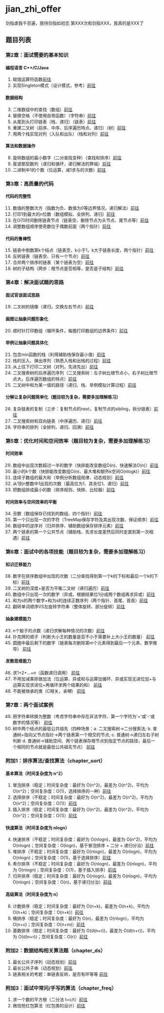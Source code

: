 # jian_zhi_offer
剑指虐我千百遍，我待剑指如初恋
第XXX次和剑指XXX，我真的是XXX了
## 题目列表

### 第2章：面试需要的基本知识
#### 编程语言 C++/C/Java
1. 赋值运算符函数<a href="src/chapter2/T1AssignmentOperator.java"  target="_blank">前往</a>
2. 实现Singleton模式（设计模式，参考）<a href="src/chapter2/T2Singleton.java"  target="_blank">前往</a>
#### 数据结构
3. 二维数组中的查找（数组）<a href="src/chapter2/T3TwoArraySearch.java"  target="_blank">前往</a>
4. 替换空格（不使用自带函数）（字符串）<a href="src/chapter2/T4ReplaceSpace.java"  target="_blank">前往</a>
5. 从尾到头打印链表（栈、递归）（链表）<a href="src/chapter2/T5PrintListFromTailTohead.java"  target="_blank">前往</a>
6. 重建二叉树（前序、中序、后序遍历特点、递归）（树）<a href="src/chapter2/T6ReConstructBinaryTree.java"  target="_blank">前往</a>
7. 用两个栈实现对列（入队和出队）（栈和对列）<a href="src/chapter2/T7TwoStackToQueue.java"  target="_blank">前往</a>
#### 算法和数据操作
8. 旋转数组的最小数字（二分查找变种）（查找和排序）<a href="src/chapter2/T8MinNumberInRotateArray.java"  target="_blank">前往</a>
9. 斐波那契数列（递归和循环，递归解法的弊端）<a href="src/chapter2/T9Fibonacci.java"  target="_blank">前往</a>
10. 二进制中1的个数（位运算，减1求与的次数）<a href="src/chapter2/T10NumberOf1.java"  target="_blank">前往</a>

### 第3章：高质量的代码
#### 代码的完整性
11. 数值的整数次方（指数为负、数值为0等边界情况，递归解法）<a href="src/chapter3/T11Power.java"  target="_blank">前往</a>
12. 打印1到最大的n位数（数组模拟、全排列、递归）<a href="src/chapter3/T12PrintOneToNthDigits.java"  target="_blank">前往</a>
13. 在O(1)时间删除链表节点（链表空、删除节点为头节点、尾节点等）<a href="src/chapter3/T13DeleteNode.java"  target="_blank">前往</a>
14. 调整数组顺序使奇数位于偶数前面（两个指针）<a href="src/chapter3/T14ReorderOddEven.java"  target="_blank">前往</a>
#### 代码的鲁棒性
15. 链表中倒数第k个结点（链表空，k小于1，k大于链表长度，两个指针）<a href="src/chapter3/T15FindKthToTail.java"  target="_blank">前往</a>
16. 反转链表（链表空、只有一个节点）<a href="src/chapter3/T16ReverseList.java"  target="_blank">前往</a>
17. 合并两个排序的链表（某个链表为空）<a href="src/chapter3/T17MergeList.java"  target="_blank">前往</a>
18. 树的子结构（两步：根节点是否相等，是否是子结构）<a href="src/chapter3/T18HasSubtree.java"  target="_blank">前往</a>

### 第4章：解决面试题的思路
#### 面试官谈面试思路
19. 二叉树的镜像（递归，交换左右节点）<a href="src/chapter4/T19MirrorBinaryTree.java"  target="_blank">前往</a>
#### 画图让抽象问题形象化
20. 顺时针打印数组（循环条件，每圈打印数组的边界条件）<a href="src/chapter4/T20PrintMatrixClockWisely.java"  target="_blank">前往</a>
#### 举例让抽象问题具体化
21. 包含min函数的栈（利用辅助栈保存最小值）<a href="src/chapter4/T21MinStack.java"  target="_blank">前往</a>
22. 栈的压入、弹出序列（熟悉入栈和出栈的过程）<a href="src/chapter4/T22IsPopOrder.java"  target="_blank">前往</a>
23. 从上往下打印二叉树（对列，先进先出）<a href="src/chapter4/T23PrintFromTopToBottom.java"  target="_blank">前往</a>
24. 二叉搜索树的后序遍历序列（二叉搜索树：左子树比根节点小，右子树比根节点大。后序遍历数组的特点）<a href="src/chapter4/T24VerifySequenceOfBST.java"  target="_blank">前往</a>
25. 二叉树中和为某一值的路径（递归、栈、举例模拟计算过程）<a href="src/chapter4/T25FindPath.java"  target="_blank">前往</a>
#### 分解让复杂问题简单化（题目较为复杂，需要多加理解练习）
26. 复杂链表的复制（三步：复制节点的next，复制节点的sibling，拆分链表）<a href="src/chapter4/T26CloneNodes.java"  target="_blank">前往</a>
27. 二叉搜索树和双向链表（中序遍历、递归）<a href="src/chapter4/T27Convert.java"  target="_blank">前往</a>
28. 字符串的排列（全排列、递归、回溯）<a href="src/chapter4/T28Permutation.java"  target="_blank">前往</a>

### 第5章：优化时间和空间效率（题目较为复杂，需要多加理解练习）
#### 时间效率
29. 数组中出现次数超过一半的数字（快排能改变数组O(n)、快速解法O(n)）<a href="src/chapter5/T29MoreThanHalfNum.java"  target="_blank">前往</a>
30. 最小的k个数（快排能改变数组O(n)、最大堆和额外k空间O(nlogk)）<a href="src/chapter5/T30GetLeastNumbers.java"  target="_blank">前往</a>
31. 连续子数组的最大和（举例分析数组规律、动态规划）<a href="src/chapter5/T31FindGreatestSumOfSubArray.java"  target="_blank">前往</a>
32. 从1到n整数中1出现的次数（最高位为1、其余位1、递归）<a href="src/chapter5/T32NumberOf1Between1AndN.java"  target="_blank">前往</a>
33. 把数组排成最小的数（排序规则、快排、比较器）<a href="src/chapter5/T33PrintMinNumber.java"  target="_blank">前往</a>
#### 时间效率与空间效率的平衡
34. 丑数（数组保存已找到的数组、四个指针）<a href="src/chapter5/T34IsUgly.java"  target="_blank">前往</a>
35. 第一个只出现一次的字符（TreeMap保存字符及其出现次数、保证顺序）<a href="src/chapter5/T35FirstNotRepeatingChar.java"  target="_blank">前往</a>
36. 数组中的逆序对（归并排序、辅助数组保存排序元素）<a href="src/chapter5/T36InversePairs.java"  target="_blank">前往</a>
37. 两个链表的第一个公共节点（辅助栈、先求长度差然后同时走直到第一次相遇）<a href="src/chapter5/T37FindFirstCommonNode.java"  target="_blank">前往</a>

### 第6章：面试中的各项技能（题目较为复杂，需要多加理解练习）
#### 知识迁移能力
38. 数字在排序数组中出现的次数（二分查找得到第一个k的下标和最后一个k的下标）<a href="src/chapter6/T38GetNumberOfK.java"  target="_blank">前往</a>
39. 二叉树的深度+是否为平衡二叉树（递归遍历）<a href="src/chapter6/T39TreeDepth.java"  target="_blank">前往</a>
40. 数组中只出现一次的数字（异或、根据结果位1分成两个数组再求异或）<a href="src/chapter6/T40FindNumsAppearOnce.java"  target="_blank">前往</a>
41. 和为s的两个数字+和为s的连续正数序列（两个指针、首尾、首首）<a href="src/chapter6/T41FindNumbersWithSum.java"  target="_blank">前往</a>
42. 翻转单词顺序VS左旋转字符串（整体旋转、部分旋转）<a href="src/chapter6/T42ReverseSentence.java"  target="_blank">前往</a>
#### 抽象建模能力
43. n个骰子的点数（递归求解每种情况的次数）<a href="src/chapter6/T43PrintProbability.java"  target="_blank">前往</a>
44. 扑克牌的顺子（判断大小王的数量是否不小于需要补上大小王的数量） <a href="src/chapter6/T44IsContinuous.java"  target="_blank">前往</a>
45. 圆圈中最后剩下的数字（链表每次删除第m个元素得到最后一个元素、数学推导） <a href="src/chapter6/T45LastRemaining.java"  target="_blank">前往</a>
#### 发散思维能力
46. 求1+2+...+n（函数递归调用） <a href="src/chapter6/T46Sum.java"  target="_blank">前往</a>
47. 不用加减乘除做加法（位运算、异或和与运算加循环、异或实现无进位加+与运算实现求进位+再循环求两个结果的和） <a href="src/chapter6/T47Add.java"  target="_blank">前往</a>
48. 不能被继承的类（C相关，_省略_） <a href="src/chapter6/T48SealedClass.java"  target="_blank">前往</a>

### 第7章：两个面试案例
49. 把字符串转换为整数（考虑字符串中存在非法字符、第一个字符为'+'或'-'或数字的情况等） <a href="src/chapter7/T49StringToInt.java"  target="_blank">前往</a>
50. 树中两个结点的最低公共祖先（四种场景：a. 二叉搜索树->二分搜索法; b. 普通树+指向父节点指针->两个链表第一个相交的节点; c. 普通树->递归左右子树判断 d. 普通树->辅助空间、两个链表保存根节点到指定节点的路径，最后一个相同的节点就是最低公共祖先节点） <a href="src/chapter7/T50GetLastCommonParent.java"  target="_blank">前往</a>

### 附加1：排序算法/查找算法（chapter_sort）
#### 基本算法（时间复杂度为 n^2）
1. 冒泡排序（稳定；时间复杂度：最好为 O(n^2)，最差为 O(n^2)，平均为 O(n^2)；空间复杂度：O(1)，选择排序的一种）<a href="src/chapter_sort/BubbleSort.java"  target="_blank">前往</a>
2. 选择排序（不稳定；时间复杂度：最好为 O(n^2)，最差为 O(n^2)，平均为 O(n^2)；空间复杂度：O(1)）<a href="src/chapter_sort/SelectSort.java"  target="_blank">前往</a>
3. 插入排序（稳定；时间复杂度：最好为 O(n^2)，最差为 O(n^2)，平均为 O(n^2)；空间复杂度：O(1)）<a href="src/chapter_sort/InsertSort.java"  target="_blank">前往</a>
#### 快速算法（时间复杂度为 nlogn）
4. 快速排序（不稳定；时间复杂度：最好为 O(nlogn)，最差为 O(n^2)，平均为 O(nlogn)；空间复杂度：O(logn)，基于冒泡排序 + 二分 + 递归分治）<a href="src/chapter_sort/QuickSort.java"  target="_blank">前往</a>
5. 堆排序（不稳定；时间复杂度：最好为 O(nlogn)，最差为 O(nlogn)，平均为 O(nlogn)；空间复杂度：O(1)，基于选择排序）<a href="src/chapter_sort/HeapSort.java"  target="_blank">前往</a>
6. 希尔排序（不稳定；时间复杂度：最好为 O(nlogn)，最差为 O(nlogn)，平均为 O(nlogn)；空间复杂度：O(1)，基于插入排序）<a href="src/chapter_sort/ShellSort.java"  target="_blank">前往</a>
7. 归并排序（稳定；时间复杂度：最好为 O(nlogn)，最差为 O(nlogn)，平均为 O(nlogn)；空间复杂度：O(n)，基于递归分治）<a href="src/chapter_sort/MergeSort.java"  target="_blank">前往</a>
#### 高级算法（时间复杂度为 n）
8. 计数排序（稳定；时间复杂度：最好为 O(n+k)，最差为 O(n+k)，平均为 O(n+k)；空间复杂度：O(n+k)）<a href="src/chapter_sort/CountSort.java"  target="_blank">前往</a>
9. 桶排序（稳定；时间复杂度：最好为 O(n)，最差为 O(nlogn)，平均为 O(n+c)；空间复杂度：O(n+m)）<a href="src/chapter_sort/BucketSort.java"  target="_blank">前往</a>
10. 基数排序（稳定；时间复杂度：最好为 O(d(n+r))，最差为 O(d(n+r))，平均为 O(d(n+r))；空间复杂度：O(r)）<a href="src/chapter_sort/RadixSort.java"  target="_blank">前往</a>

### 附加2：数据结构相关算法题（chapter_ds）
1. 最长公共子序列（动态规划）<a href="src/chapter_ds/LongestCommonSubsequence.java"  target="_blank">前往</a>
2. 最长公共子串（动态规划）<a href="src/chapter_ds/LongestCommonSubstring.java"  target="_blank">前往</a>
3. 链表相关的考题：单链表反转，是否有环等等 <a href="src/chapter_ds/LongestCommonSubstring.java"  target="_blank">前往</a>

### 附加3：面试中常问/手写的算法（chapter_freq）
1. 求一个数的平方根（二分法 t=c/t）<a href="src/chapter_freq/SqrtAlgorithm.java"  target="_blank">前往</a>
2. 微信抢红包算法（红包类的设计）<a href="src/chapter_freq/WeiChatRedPacket.java"  target="_blank">前往</a>